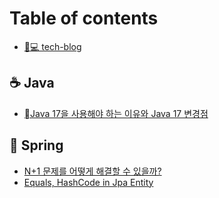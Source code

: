 # Table of contents

* [👨💻 tech-blog](README.md)

## ☕ Java

* [Java 17을 사용해야 하는 이유와 Java 17 변경점](java/java-17-java-17.md)

## 🌿 Spring

* [N+1 문제를 어떻게 해결할 수 있을까?](spring/page-1.md)
* [Equals, HashCode in Jpa Entity](spring/equals-hashcode-in-jpa-entity.md)

